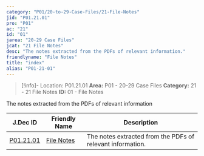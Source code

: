 ```yaml
---
category: "P01/20-to-29-Case-Files/21-File-Notes"
jid: "P01.21.01"
pro: "P01"
ac: "21"
id: "01"
jarea: "20-29 Case Files"
jcat: "21 File Notes"
desc: "The notes extracted from the PDFs of relevant information."
friendlyname: "File Notes"
title: "index"
alias: "P01-21-01"
---
```

>[!info]- Location: P01.21.01
>**Area:** P01 - 20-29 Case Files
>**Category:** 21 - 21 File Notes
>**ID:** 01 - File Notes

The notes extracted from the PDFs of relevant information

| J.Dec ID                                                                             | Friendly Name                                                                         | Description                                                |
| ------------------------------------------------------------------------------------ | ------------------------------------------------------------------------------------- | ---------------------------------------------------------- |
| [P01.21.01](index.md) | [File Notes](index.md) | The notes extracted from the PDFs of relevant information. |


